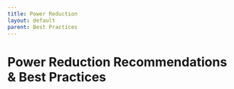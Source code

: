 ```yaml
---
title: Power Reduction
layout: default
parent: Best Practices
---
```


# Power Reduction Recommendations & Best Practices